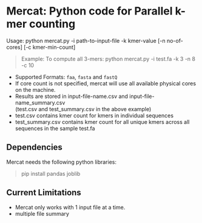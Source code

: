 Mercat: Python code for Parallel k-mer counting
================================================
  
Usage: python mercat.py -i path-to-input-file -k kmer-value [-n no-of-cores] [-c kmer-min-count]
> Example: To compute all 3-mers:
            python mercat.py -i test.fa -k 3 -n 8 -c 10
            
- Supported Formats: `faa`, `fasta` and `fastQ`
- If core count is not specified, mercat will use all available physical cores on the machine.
- Results are stored in input-file-name.csv and input-file-name_summary.csv  
   (test.csv and test_summary.csv in the above example)  
- test.csv contains kmer count for kmers in individual sequences  
- test_summary.csv contains kmer count for all unique kmers across all sequences in the sample test.fa
 
 
Dependencies
------------
Mercat needs the following python libraries:   
> pip install pandas joblib
  

Current Limitations
--------------------
- Mercat only works with 1 input file at a time.
- multiple file summary

